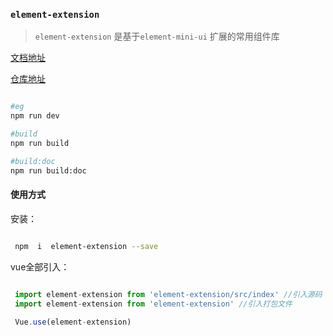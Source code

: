 <!--
 * @Description: 未描述
 * @Author: danielmlc
 * @Date: 2019-08-22 11:35:08
 * @LastEditTime: 2019-10-22 15:26:51
 -->

### `element-extension`  

> `element-extension` 是基于`element-mini-ui` 扩展的常用组件库




[文档地址](https://ylsoftworkgroup.github.io/element-extension/#/base)



[仓库地址](https://github.com/YLSoftWorkGroup/element-extension)

```bash

#eg
npm run dev

#build
npm run build

#build:doc
npm run build:doc

```


#### 使用方式

安装：

```bash

 npm  i  element-extension --save

```


vue全部引入：

```js

 import element-extension from 'element-extension/src/index' //引入源码
 import element-extension from 'element-extension' //引入打包文件
 
 Vue.use(element-extension)

```

